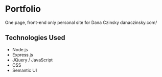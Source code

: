 # Portfolio

One page, front-end only personal site for Dana Czinsky 
danaczinsky.com/

## Technologies Used
- Node.js
- Express.js
- JQuery / JavaScript
- CSS
- Semantic UI
